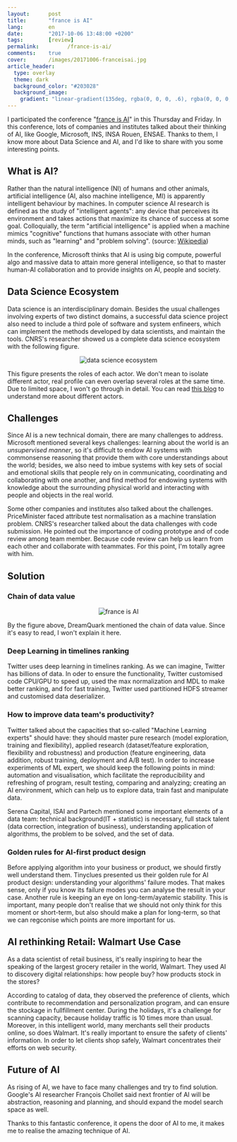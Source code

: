 ```yaml
---
layout:      post
title:       "france is AI"
lang:        en
date:        "2017-10-06 13:48:00 +0200"
tags:        [review]
permalink:         /france-is-ai/
comments:    true
cover:       /images/20171006-franceisai.jpg
article_header:
  type: overlay
  theme: dark
  background_color: "#203028"
  background_image:
    gradient: "linear-gradient(135deg, rgba(0, 0, 0, .6), rgba(0, 0, 0, .4))"
---
```


I participated the conference "[france is AI][france is AI]" in this Thursday
and Friday. In this conference, lots of companies and institutes talked about
their thinking of AI, like Google, Microsoft, INS, INSA Rouen, ENSAE. Thanks to
them, I know more about Data Science and AI, and I'd like to share with you some
interesting points.

## What is AI?

Rather than the natural intelligence (NI) of humans and other animals, artificial
intelligence (AI, also machine intelligence, MI) is apparently intelligent
behaviour by machines. In computer science AI research is defined as the study
of "intelligent agents": any device that perceives its environment and takes
actions that maximize its chance of success at some goal. Colloquially, the term
"artificial intelligence" is applied when a machine mimics "cognitive" functions
that humans associate with other human minds, such as "learning" and "problem
solving". (source: [Wikipedia][Wikipedia])

In the conference, Microsoft thinks that AI is using big compute, powerful algo
and massive data to attain more general intelligence, so that to master human-AI
collaboration and to provide insights on AI, people and society.

## Data Science Ecosystem

Data science is an interdisciplinary domain. Besides the usual challenges
involving experts of two distinct domains, a successful data science project
also need to include a third pole of software and system enfineers, which can
implement the methods developed by data scientists, and maintain the tools.
CNRS's researcher showed us a complete data science ecosystem with the following
figure.

<p align="center">
  <img alt="data science ecosystem"
  src="{{ site.baseurl }}/images/20171006-ds-ecosys.png"/>
</p>

This figure presents the roles of each actor. We don't mean to isolate different
actor, real profile can even overlap several roles at the same time. Due to
limited space, I won't go through in detail. You can read [this blog][ds ecosys]
to understand more about different actors.

## Challenges

Since AI is a new technical domain, there are many challenges to address.
Microsoft mentioned several keys challenges: learning about the world is an
_unsupervised manner_, so it's difficult to endow AI systems with commonsense
reasoning that provide them with core understandings about the world; besides,
we also need to imbue systems with key sets of social and emotional skills that
people rely on in communicating, coordinating and collaborating with one another,
and find method for endowing systems with knowledge about the surrounding
physical world and interacting with people and objects in the real world.

Some other companies and institutes also talked about the challenges.
PriceMinister faced attribute test normalisation as a machine translation
problem. CNRS's researcher talked about the data challenges with code submission.
He pointed out the importance of coding prototype and of code review among team
member. Because code review can help us learn from each other and collaborate
with teammates. For this point, I'm totally agree with him.

## Solution

### Chain of data value

<p align="center">
  <img alt="france is AI"
  src="{{ site.baseurl }}/images/20171006-datavalue-chain.jpg"/>
</p>

By the figure above, DreamQuark mentioned the chain of data value. Since it's
easy to read, I won't explain it here.

### Deep Learning in timelines ranking

Twitter uses deep learning in timelines ranking. As we can imagine, Twitter has
billions of data. In oder to ensure the functionality, Twitter customised code
CPU/GPU to speed up, used the max normalization and MDL to make better ranking,
and for fast training, Twitter used partitioned HDFS streamer and customised
data deserializer.

### How to improve data team's productivity?

Twitter talked about the capacities that so-called "Machine Learning experts"
should have: they should master pure research (model exploration, training and
flexibility), applied research (dataset/feature exploration, flexibility and
robustness) and production (feature engineering, data addition, robust training,
deployment and A/B test). In order to increase experiments of ML expert, we
should keep the following points in mind: automation and visualisation, which
facilitate the reproducibility and refreshing of program, result testing,
comparing and analyzing; creating an AI environment, which can help us to
explore data, train fast and manipulate data.

Serena Capital, ISAI and Partech mentioned some important elements of a data
team: technical background(IT + statistic) is necessary, full stack talent (data
correction, integration of business), understanding application of algorithms,
the problem to be solved, and the set of data.

### Golden rules for AI-first product design

Before applying algorithm into your business or product, we should firstly well
understand them. Tinyclues presented us their golden rule for AI product design:
understanding your algorithms' failure modes. That makes sense, only if you know
its failure modes you can analyse the result in your case. Another rule is
keeping an eye on long-term/ayatemic stability. This is important, many people
don't realise that we should not only think for this moment or short-term, but
also should make a plan for long-term, so that we can regconise which points are
more important for us.

## AI rethinking Retail: Walmart Use Case

As a data scientist of retail business, it's really inspiring to hear the
speaking of the largest grocery retailer in the world, Walmart. They used AI to
discovery digital relationships: how people buy? how products stock in the stores?

According to catalog of data, they observed the preference of clients, which
contribute to recommendation and personalization program, and can ensure the
stockage in fullfillment center. During the holidays, it's a challenge for
scanning capacity, because holiday traffic is 10 times more than usual. Moreover,
in this intelligent world, many merchants sell their products online, so does
Walmart. It's really important to ensure the safety of clients' information. In
order to let clients shop safely, Walmart concentrates their efforts on web
security.

## Future of AI

As rising of AI, we have to face many challenges and try to find solution.
Google's AI researcher François Chollet  said next frontier of AI will be
abstraction, reasoning and planning, and should expand the model search space as
well.

Thanks to this fantastic conference, it opens the door of AI to me, it makes me
to realise the amazing technique of AI.

[france is AI]: https://franceisai.com
[Wikipedia]: https://en.wikipedia.org/wiki/Artificial_intelligence
[ds ecosys]: https://medium.com/@balazskegl/the-data-science-ecosystem-678459ba6013
